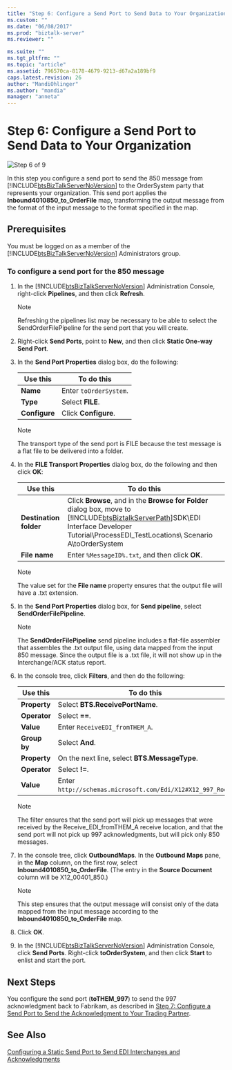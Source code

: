 ```yaml
---
title: "Step 6: Configure a Send Port to Send Data to Your Organization | Microsoft Docs"
ms.custom: ""
ms.date: "06/08/2017"
ms.prod: "biztalk-server"
ms.reviewer: ""

ms.suite: ""
ms.tgt_pltfrm: ""
ms.topic: "article"
ms.assetid: 796570ca-8178-4679-9213-d67a2a189bf9
caps.latest.revision: 26
author: "MandiOhlinger"
ms.author: "mandia"
manager: "anneta"
---
```

# Step 6: Configure a Send Port to Send Data to Your Organization
![Step 6 of 9](../adapters-and-accelerators/wcf-lob-adapter-sdk/media/step-6of9.gif "Step_6of9")  

 In this step you configure a send port to send the 850 message from [!INCLUDE[btsBizTalkServerNoVersion](../includes/btsbiztalkservernoversion-md.md)] to the OrderSystem party that represents your organization. This send port applies the **Inbound4010850_to_OrderFile** map, transforming the output message from the format of the input message to the format specified in the map.  

## Prerequisites  
 You must be logged on as a member of the [!INCLUDE[btsBizTalkServerNoVersion](../includes/btsbiztalkservernoversion-md.md)] Administrators group.  

### To configure a send port for the 850 message  

1. In the [!INCLUDE[btsBizTalkServerNoVersion](../includes/btsbiztalkservernoversion-md.md)] Administration Console, right-click **Pipelines**, and then click **Refresh**.  

   > [!NOTE]
   >  Refreshing the pipelines list may be necessary to be able to select the SendOrderFilePipeline for the send port that you will create.  

2. Right-click **Send Ports**, point to **New**, and then click **Static One-way Send Port**.  

3. In the **Send Port Properties** dialog box, do the following:  

   |Use this|To do this|  
   |--------------|----------------|  
   |**Name**|Enter `toOrderSystem`.|  
   |**Type**|Select **FILE**.|  
   |**Configure**|Click **Configure**.|  

   > [!NOTE]
   >  The transport type of the send port is FILE because the test message is a flat file to be delivered into a folder.  

4. In the **FILE Transport Properties** dialog box, do the following and then click **OK**:  


   |        Use this        |                                                                                                               To do this                                                                                                               |
   |------------------------|----------------------------------------------------------------------------------------------------------------------------------------------------------------------------------------------------------------------------------------|
   | **Destination folder** | Click **Browse**, and in the **Browse for Folder** dialog box, move to [!INCLUDE[btsBiztalkServerPath](../includes/btsbiztalkserverpath-md.md)]SDK\EDI Interface Developer Tutorial\ProcessEDI_TestLocations\ Scenario A\toOrderSystem |
   |     **File name**      |                                                                                            Enter `%MessageID%.txt`, and then click **OK**.                                                                                             |

   > [!NOTE]
   >  The value set for the **File name** property ensures that the output file will have a .txt extension.  

5. In the **Send Port Properties** dialog box, for **Send pipeline**, select **SendOrderFilePipeline**.  

   > [!NOTE]
   >  The **SendOrderFilePipeline** send pipeline includes a flat-file assembler that assembles the .txt output file, using data mapped from the input 850 message. Since the output file is a .txt file, it will not show up in the Interchange/ACK status report.  

6. In the console tree, click **Filters**, and then do the following:  

   |Use this|To do this|  
   |--------------|----------------|  
   |**Property**|Select **BTS.ReceivePortName**.|  
   |**Operator**|Select **==**.|  
   |**Value**|Enter `ReceiveEDI_fromTHEM_A`.|  
   |**Group by**|Select **And**.|  
   |**Property**|On the next line, select **BTS.MessageType**.|  
   |**Operator**|Select **!=**.|  
   |**Value**|Enter `http://schemas.microsoft.com/Edi/X12#X12_997_Root`.|  

   > [!NOTE]
   >  The filter ensures that the send port will pick up messages that were received by the Receive_EDI_fromTHEM_A receive location, and that the send port will not pick up 997 acknowledgments, but will pick only 850 messages.  

7. In the console tree, click **OutboundMaps**. In the **Outbound Maps** pane, in the **Map** column, on the first row, select **Inbound4010850_to_OrderFile**. (The entry in the **Source Document** column will be X12_00401_850.)  

   > [!NOTE]
   >  This step ensures that the output message will consist only of the data mapped from the input message according to the **Inbound4010850_to_OrderFile** map.  

8. Click **OK**.  

9. In the [!INCLUDE[btsBizTalkServerNoVersion](../includes/btsbiztalkservernoversion-md.md)] Administration Console, click **Send Ports**. Right-click **toOrderSystem**, and then click **Start** to enlist and start the port.  

## Next Steps  
 You configure the send port (**toTHEM_997**) to send the 997 acknowledgment back to Fabrikam, as described in [Step 7: Configure a Send Port to Send the Acknowledgment to Your Trading Partner](../core/step-7-configure-a-send-port-to-send-the-acknowledgment-to-trading-partner.md).  

## See Also  
 [Configuring a Static Send Port to Send EDI Interchanges and Acknowledgments](../core/configuring-a-static-send-port-to-send-edi-interchanges-and-acknowledgments.md)